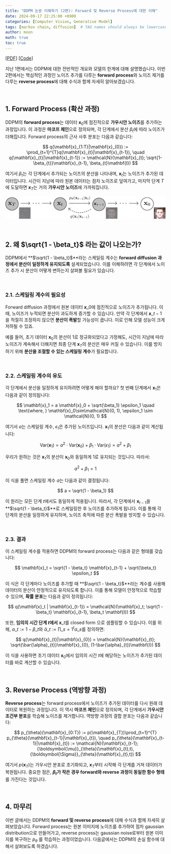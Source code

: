 ```yaml
---
title: "DDPM 논문 이해하기 (2편): Forward 및 Reverse Process에 대한 이해"  
date: 2024-09-17 22:25:00 +0900  
categories: [Computer Vision, Generative Model]  
tags: [markov chain, diffusion]  # TAG names should always be lowercase  
author: moon  
math: true  
toc: true  
---
```


[[PDF](https://arxiv.org/pdf/2006.11239)] [[Code](https://github.com/hojonathanho/diffusion)]

지난 1편에서는 DDPM에 대한 전반적인 개요와 모델의 한계에 대해 설명했습니다. 이번 2편에서는 핵심적인 과정인 노이즈 추가를 다루는 **forward process**와 노이즈 제거를 다루는 **reverse process**에 대해 수식과 함께 자세히 알아보겠습니다.

<br>

## 1. Forward Process (확산 과정)

DDPM의 **forward process**는 데이터 $\mathbf{x}_0$에 점진적으로 **가우시안 노이즈**를 추가하는 과정입니다. 이 과정은 **마코프 체인**으로 정의되며, 각 단계에서 분산 $\beta_t$에 따라 노이즈가 더해집니다. Forward process의 근사 사후 분포는 다음과 같습니다:

$$
q(\mathbf{x}_{1:T}|\mathbf{x}_{0}) := \prod_{t=1}^{T}q(\mathbf{x}_{t}|\mathbf{x}_{t-1}), \quad q(\mathbf{x}_{t}|\mathbf{x}_{t-1}) := \mathcal{N}(\mathbf{x}_{t}; \sqrt{1-\beta_{t}}\mathbf{x}_{t-1}, \beta_{t}\mathbf{I})
$$

여기서 $\beta_t$는 각 단계에서 추가되는 노이즈의 분산을 나타내며, $\mathbf{x}_t$는 노이즈가 추가된 데이터입니다. 시간이 지남에 따라 원본 데이터는 점차 노이즈로 덮여가고, 마지막 단계 $T$에 도달하면 $\mathbf{x}_T$는 거의 **가우시안 노이즈**에 가까워집니다.

![graphics - diffusion](/assets/img/ddpm/graphical-model.png)

<br>

## 2. 왜 $\sqrt{1 - \beta_t}$ 라는 값이 나오는가?

DDPM에서 **$\sqrt{1 - \beta_t}$**라는 스케일링 계수는 **forward diffusion 과정에서 분산이 일정하게 유지되도록** 설계되었습니다. 이를 이해하려면 각 단계에서 노이즈 추가 시 분산이 어떻게 변하는지 살펴볼 필요가 있습니다.

<br>

### 2.1. 스케일링 계수의 필요성

Forward diffusion 과정에서 원본 데이터 $\mathbf{x}\_0$에 점진적으로 노이즈가 추가됩니다. 이때, 노이즈가 누적되면 분산이 과도하게 증가할 수 있습니다. 만약 각 단계에서 $\mathbf{x}\_{t-1}$을 적절히 조정하지 않으면 **분산이 폭발**할 가능성이 큽니다. 이로 인해 모델 성능이 크게 저하될 수 있죠.

예를 들어, 초기 데이터 $\mathbf{x}_0$의 분산이 1로 정규화되었다고 가정해도, 시간이 지남에 따라 노이즈가 계속해서 더해지면 최종 단계 $\mathbf{x}_T$의 분산은 매우 커질 수 있습니다. 이를 방지하기 위해 **분산을 조절할 수 있는 스케일링 계수**가 필요합니다.

<br>

### 2.2. 스케일링 계수의 유도

각 단계에서 분산을 일정하게 유지하려면 어떻게 해야 할까요? 첫 번째 단계에서 $\mathbf{x}_1$은 다음과 같이 정의됩니다:

$$
\mathbf{x}_1 = a \mathbf{x}_0 + \sqrt{\beta_1} \epsilon_1 \quad \text{where, } \mathbf{x}_0\sim\mathcal{N}(0, 1), \epsilon_1 \sim \mathcal{N}(0, 1)
$$

여기서 $a$는 스케일링 계수, $\epsilon_1$은 추가된 노이즈입니다. $\mathbf{x}_1$의 분산은 다음과 같이 계산됩니다:

$$
\text{Var}(\mathbf{x}_1) = a^2 \cdot \text{Var}(\mathbf{x}_0) + \beta_1 \cdot \text{Var}(\epsilon_1) = a^2 + \beta_1
$$

우리가 원하는 것은 $\mathbf{x}_1$의 분산이 $\mathbf{x}_0$와 동일하게 1로 유지되는 것입니다. 따라서:

$$
a^2 + \beta_1 = 1
$$

이 식을 풀면 스케일링 계수 $a$는 다음과 같이 결정됩니다:

$$
a = \sqrt{1 - \beta_1}
$$

이 원리는 모든 단계 $t$에서도 동일하게 적용됩니다. 따라서, 각 단계에서 $\mathbf{x}_{t-1}$을 **$\sqrt{1 - \beta_t}$**로 스케일링한 후 노이즈를 추가하게 됩니다. 이를 통해 각 단계의 분산을 일정하게 유지하며, 노이즈 축적에 따른 분산 폭발을 방지할 수 있습니다.

<br>

### 2.3. 결과

이 스케일링 계수를 적용하면 DDPM의 forward process는 다음과 같은 형태를 갖습니다:

$$
\mathbf{x}_t = \sqrt{1 - \beta_t} \mathbf{x}_{t-1} + \sqrt{\beta_t} \epsilon_t
$$

이 식은 각 단계마다 노이즈를 추가할 때 **$\sqrt{1 - \beta_t}$**라는 계수를 사용해 데이터의 분산이 안정적으로 유지되도록 합니다. 이를 통해 모델이 안정적으로 학습할 수 있으며, **확률 분포**는 다음과 같이 정의됩니다:

$$
q(\mathbf{x}_t | \mathbf{x}_{t-1}) = \mathcal{N}(\mathbf{x}_t; \sqrt{1 - \beta_t} \mathbf{x}_{t-1}, \beta_t \mathbf{I})
$$

또한, **임의의 시간 단계 $t$에서** $\mathbf{x}\_t$를 closed form 으로 샘플링할 수 있습니다. 이를 위해, $\alpha\_t := 1-\beta\_t$와 $\bar{\alpha}\_t := \prod\_{s=1}^{t}\alpha\_s$를 정의하면:

$$
q(\mathbf{x}_{t}|\mathbf{x}_{0}) = \mathcal{N}(\mathbf{x}_{t}; \sqrt{\bar{\alpha}_{t}}\mathbf{x}_{0}, (1-\bar{\alpha}_{t})\mathbf{I})
$$

이 식을 사용하면 초기 데이터 $\mathbf{x}_0$에서 임의의 시간 $t$에 해당하는 노이즈가 추가된 데이터를 바로 계산할 수 있습니다.

<br>

## 3. Reverse Process (역방향 과정)

**Reverse process**는 forward process에서 노이즈가 추가된 데이터를 다시 원래 데이터로 복원하는 과정입니다. 이 역시 **마코프 체인**으로 정의되며, 각 단계에서 **가우시안 조건부 분포**를 학습해 노이즈를 제거합니다. 역방향 과정의 결합 분포는 다음과 같습니다:

$$
p_{\theta}(\mathbf{x}_{0:T}) := p(\mathbf{x}_{T})\prod_{t=1}^{T} p_{\theta}(\mathbf{x}_{t-1}|\mathbf{x}_{t}), \quad p_{\theta}(\mathbf{x}_{t-1}|\mathbf{x}_{t}) := \mathcal{N}(\mathbf{x}_{t-1}; {\boldsymbol{\mu}}_{\theta}(\mathbf{x}_{t},t), {\boldsymbol{\Sigma}}_{\theta}(\mathbf{x}_{t},t))
$$

여기서 $p(\mathbf{x}_T)$는 가우시안 분포로 초기화되고, $\mathbf{x}_T$부터 시작해 각 단계를 거쳐 데이터가 복원됩니다. 중요한 점은, **$\beta_t$가 작은 경우 forward와 reverse 과정이 동일한 함수 형태**를 가진다는 것입니다.

<br>

## 4. 마무리

이번 글에서는 DDPM의 **forward 및 reverse process**에 대해 수식과 함께 자세히 살펴보았습니다. Forward process는 원본 이미지에 노이즈를 추가하여 점차 gaussian distribution으로 만들어가고, reverse process는 gaussian noise로부터 원본 이미지를 복구하는 $p_\theta$ 를 학습하는 과정이었습니다. 다음글에서는 DDPM의 손실 함수에 대해서 살펴보도록 하겠습니다.